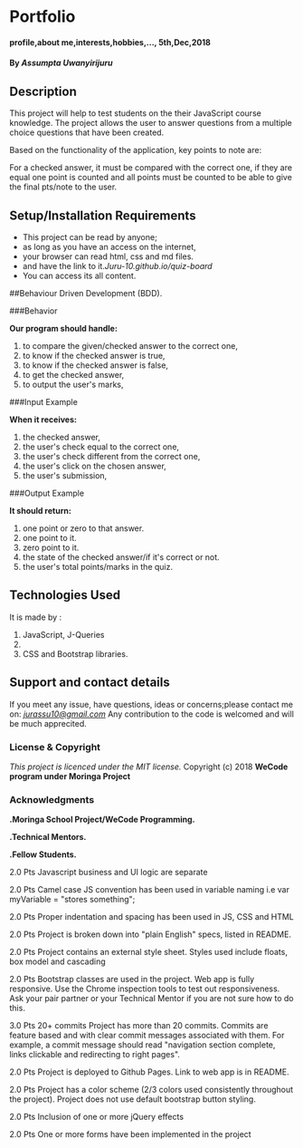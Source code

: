 # Portfolio
#### profile,about me,interests,hobbies,..., 5th,Dec,2018
#### By *Assumpta Uwanyirijuru*
## Description
This project will help to test students on the their JavaScript course knowledge.
The project allows the user to answer questions from a multiple choice questions that have been created.

Based on the functionality of the application, key points to note are:

For a checked answer, it must be compared with the correct one, if they are equal one point is counted and all points must be counted to be able to give the final pts/note to the user.

## Setup/Installation Requirements
* This project can be read by anyone;
* as long as you have an access on the internet,
* your browser can read html, css and md files.
* and have the link to it.*Juru-10.github.io/quiz-board*
* You can access its all content.

##Behaviour Driven Development (BDD).

###Behavior

**Our program should handle:**
1. to compare the given/checked answer to the correct one,
2. to know if the checked answer is true,
3. to know if the checked answer is false,
4. to get the checked answer,
5. to output the user's marks,

###Input Example

**When it receives:**
1. the checked answer,
2. the user's check equal to the correct one,
3. the user's check different from the correct one,
4. the user's click on the chosen answer,
5. the user's submission,

###Output Example

**It should return:**
1. one point or zero to that answer.
2. one point to it.
3. zero point to it.
4. the state of the checked answer/if it's correct or not.
5. the user's total points/marks in the quiz.

## Technologies Used
It is made by :
1. JavaScript, J-Queries
2. <HTML>
3. CSS and Bootstrap libraries.

## Support and contact details
If you meet any issue, have questions, ideas or concerns;please contact me on:
*jurassu10@gmail.com*
Any contribution to the code is welcomed and will be much apprecited.

### License & Copyright
*This project is licenced under the MIT license.*
Copyright (c) 2018 **WeCode program under Moringa Project**

### Acknowledgments
**.Moringa School Project/WeCode Programming.**

**.Technical Mentors.**

**.Fellow Students.**





2.0 Pts
Javascript business and UI logic are separate



2.0 Pts
Camel case JS convention has been used in variable naming
i.e var myVariable = "stores something";



2.0 Pts
Proper indentation and spacing has been used in JS, CSS and HTML



2.0 Pts
Project is broken down into "plain English" specs, listed in README.



2.0 Pts
Project contains an external style sheet. Styles used include floats, box model and cascading



2.0 Pts
Bootstrap classes are used in the project. Web app is fully responsive.
Use the Chrome inspection tools to test out responsiveness. Ask your pair partner or your Technical Mentor if you are not sure how to do this.



3.0 Pts
20+ commits
Project has more than 20 commits. Commits are feature based and with clear commit messages associated with them. For example, a commit message should read "navigation section complete, links clickable and redirecting to right pages".



2.0 Pts
Project is deployed to Github Pages. Link to web app is in README.



2.0 Pts
Project has a color scheme (2/3 colors used consistently throughout the project). Project does not use default bootstrap button styling.



2.0 Pts
Inclusion of one or more jQuery effects



2.0 Pts
One or more forms have been implemented in the project
